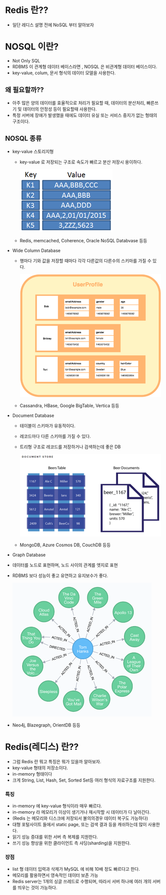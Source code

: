 # Redis 란??

- 일단 레디스 설명 전에 NoSQL 부터 알아보자

# NOSQL 이란?

- Not Only SQL
- RDBMS 이 관계형 데이터 베이스라면 , NOSQL 은 비관계형 데이터 베이스이다.
- key-value, colum, 문서 형식의 데이터 모델을 사용한다.

## 왜 필요할까??

- 아주 많은 양의 데이터를 효율적으로 처리가 필요할 때, 데이터의 분산처리, 빠른쓰기 및 데이터의 안정성 등이 필요할때 사용한다.
- 특정 서버에 장애가 발생했을 때에도 데이터 유실 또는 서비스 중지가 없는 형태의 구조이다.

## NOSQL 종류

- key-value 스토리지형
    - key-value 로 저장되는 구조로 속도가 빠르고 분산 저장시 용이하다.

        ![redis-img/KeyValue.png](redis-img/KeyValue.png)

    - Redis, memcached, Coherence, Oracle NoSQL Databvase 등등
- Wide Column Database
    - 행마다 기와 값을 저장할 때마다 각각 다른값의 다른수의 스키마를 가질 수 있다.

        ![redis-img/wide-column.png](redis-img/wide-column.png)

    - Cassandra, HBase, Google BigTable, Vertica 등등
- Document Database
    - 테이블이 스키마가 유동적이다.
    - 레코드마다 다른 스키마를 가질 수 있다.
    - 트리형 구조로 레코드를 저장하거나 검색하는데 좋은 DB

        ![redis-img/document-db.png](redis-img/document-db.png)

    - MongoDB, Azure Cosmos DB, CouchDB 등등
- Graph Database
- 데이터를 노드로 표현하며, 노드 사이의 관계를 엣지로 표현
- RDBMS 보다 성능이 좋고 유연하고 유지보수가 좋다.

    ![redis-img/graph_database_relationship_example.png](redis-img/graph_database_relationship_example.png)

- Neo4j, Blazegraph, OrientDB 등등

# Redis(레디스) 란??

- 그럼 Redis 란 뭐고 특징은 뭐가 있을까 알아보자.
- key-value 형태의 저장소이다.
- in-memory 형태이다
- 크게 String,  List, Hash, Set, Sorted Set등 여러 형식의 자료구조를 지원한다.

### 특징

- in-memory 에 key-value 형식이라 매우 빠르다.
- in-memory 라 메모리가 이상이 생기거나 재시작할 시 데이터가 다 날아간다.
- (Redis 는 메모리와 디스크에 저장되서 불의의경우 데이터 복구도 가능하다)
- 대형 포털사이트 들에서 static page, 또는 검색 결과 등을 캐쉬하는데 많이 사용한다.
- 읽기 성능 증대를 위한 서버 측 복제를 지원한다.
- 쓰기 성능 향상을 위한 클라이언트 측 샤딩(sharding)을 지원한다.

### 장점

- list 형 데이터 입력과 삭제가 MySQL 에 비해 10배 정도 빠르다고 한다.
- 메모리를 활용하면서 영속적인 데이터 보존 가능
- Redis server는 1개의 싱글 쓰레드로 수행되며, 따라서 서버 하나에 여러 개의 서버를 띄우는 것이 가능하다.